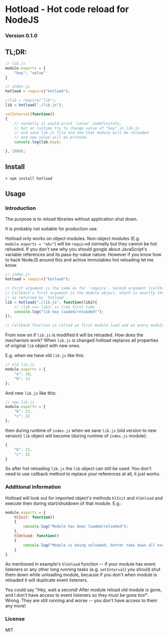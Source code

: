 # Hotload - Hot code reload for NodeJS

### Version 0.1.0

## TL;DR:

```javascript
// lib.js
module.exports = {
    "key": "value"
}

// index.js
hotload = require("hotload");

//lib = require("lib");
lib = hotload("./lib.js");

setInterval(function()
{
    // normally it would print 'value' indefinitely,
    // but at runtime try to change value of "key" in lib.js
    // and save lib.js file and see that module will be reloaded
    // and new value will be printed.
    console.log(lib.key);

}, 1000);
```

## Install

`> npm install hotload`

## Usage

### Introduction

The purpose is to reload libraries without application shut down.

It is probably not suitable for production use.

Hotload only works on object modules. Non-object modules (E.g. `module.exports = "abc"`) will be `require`d normally but they cannot be hot reloaded. If you don't see why you should google about JavaScript's variable references and its pass-by-value nature. However if you know how to hack NodeJS around this and achive immutables hot reloading let me know.

```javascript
// index.js
hotload = require("hotload");

// First argument is the same as for `require`. Second argument (callback) is optional.
// Callback's first argument is the module object, which is exactly the same object
// as returned by `hotload`.
lib = hotload("./lib.js", function(lib2){
    // (lib === lib2) is true first time
    console.log("lib has loaded/reloaded!");
});

// Callback function is called on first module load and on every module reload.
```

From now on if `lib.js` is modified it will be reloaded. How does the mechanism work? When `lib.js` is changed hotload replaces all properties of original `lib` object with new ones.

E.g. when we have old `lib.js` like this:

```javascript
// old lib.js
module.exports = {
    "a": 10,
    "b": 11
};
```

And new `lib.js` like this:

```javascript
// new lib.js
module.exports = {
    "b": 21,
    "c": 22
};
```

then during runtime of `index.js` when we save `lib.js` (old version to new version) `lib` object will become (during runtime of `index.js` module):

```javascript
{
    "b": 21,
    "c": 22
}
```

So after hot reloading `lib.js` the `lib` object can still be used. You don't need to use callback method to replace your references at all, it just works.

### Additional information

Hotload will look out for imported object's methods `hlInit` and `hlUnload` and execute then during start/shutdown of that module. E.g.:

```javascript
module.exports = {
    hlInit: function()
    {
        console.log("Module has been loaded/reloaded");
    },
    hlUnload: function()
    {
        console.log("Module is being unloaded, better take down all event listeners so they don't overlap with new ones!");
    }
}
```

As mentioned in example's `hlUnload` function -- if your module has event listeners or any other long running tasks (e.g. `setInterval`) you should shut them down while unloading module, because if you don't when module is reloaded it will duplicate event listeners.

You could say "Hey, wait a second! After module reload old module is gone, and I don't have access to event listeners so they must be gone too!". Wrong. They are still running and worse -- you don't have access to them any more!

### License

MIT